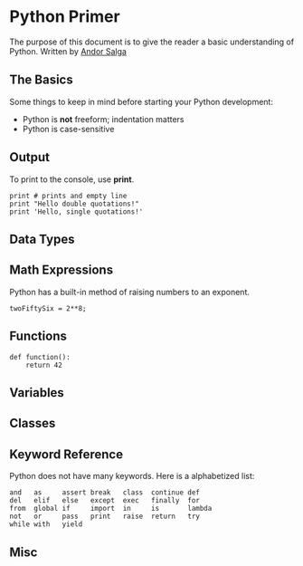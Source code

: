 # Python Primer
The purpose of this document is to give the reader a basic understanding of Python. Written by [Andor  Salga](https://asalga.wordpress.com)

## The Basics
Some things to keep in mind before starting your Python development:

 * Python is **not** freeform; indentation matters
 * Python is case-sensitive


## Output
To print to the console, use **print**.

    print # prints and empty line
    print "Hello double quotations!"
    print 'Hello, single quotations!'

## Data Types

## Math Expressions
Python has a built-in method of raising numbers to an exponent.

    twoFiftySix = 2**8;
    
## Functions
    def function():
        return 42

## Variables


## Classes


## Keyword Reference
Python does not have many keywords. Here is a alphabetized list:
<!---
| and | as | assert | break | class | continue | def |
| -- | -- | -- | -- | -- | -- | -- |
| del | elif | else | except | 4:2 | 5:2 | 6:2 |
| 0:3 | 1:3 | 2:3 | 3:3 | 4:3 | 5:3 | 6:3 |
| 0:4 | 1:4 | 2:4 | 3:4 | 4:4 | 5:4 | 6:4 |
| 0:5 | 1:5 | 2:5 | 3:5 | 4:5 | 5:5 | 6:5 |
--->
    and   as     assert break   class  continue def
    del   elif   else   except  exec   finally  for
    from  global if     import  in     is       lambda
    not   or     pass   print   raise  return   try
    while with   yield
    
## Misc

